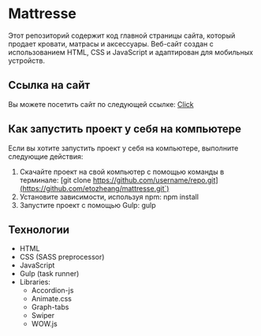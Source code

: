 # Mattresse

Этот репозиторий содержит код главной страницы сайта, который продает кровати, матрасы и аксессуары. 
Веб-сайт создан с использованием HTML, CSS и JavaScript и адаптирован для мобильных устройств.

## Ссылка на сайт

Вы можете посетить сайт по следующей ссылке: [Click](https://etozheang.github.io/mattresse/)

## Как запустить проект у себя на компьютере

Если вы хотите запустить проект у себя на компьютере, выполните следующие действия:
1. Скачайте проект на свой компьютер с помощью команды в терминале: [git clone https://github.com/username/repo.git](https://github.com/etozheang/mattresse.git`)
2. Установите зависимости, используя npm: npm install
3. Запустите проект с помощью Gulp: gulp

## Технологии

- HTML
- CSS (SASS preprocessor)
- JavaScript
- Gulp (task runner)
- Libraries:
  - Accordion-js
  - Animate.css
  - Graph-tabs
  - Swiper
  - WOW.js
   
